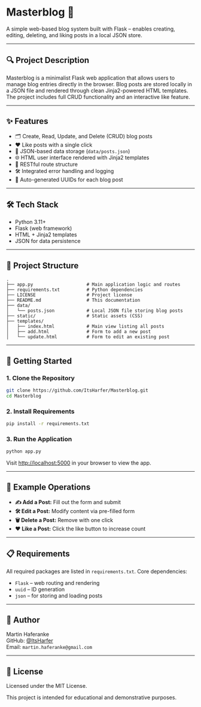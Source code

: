 # Masterblog 📝

A simple web-based blog system built with Flask – enables creating, editing, deleting, and liking posts in a local JSON store.

---

## 🔍 Project Description

Masterblog is a minimalist Flask web application that allows users to manage blog entries directly in the browser. Blog posts are stored locally in a JSON file and rendered through clean Jinja2-powered HTML templates. The project includes full CRUD functionality and an interactive like feature.

---

## ✨ Features

- 🗂 Create, Read, Update, and Delete (CRUD) blog posts
- ❤️ Like posts with a single click
- 📁 JSON-based data storage (`data/posts.json`)
- 🌐 HTML user interface rendered with Jinja2 templates
- 🧩 RESTful route structure
- 🛠️ Integrated error handling and logging
- 🔄 Auto-generated UUIDs for each blog post

---

## 🛠️ Tech Stack

- Python 3.11+
- Flask (web framework)
- HTML + Jinja2 templates
- JSON for data persistence

---

## 🧱 Project Structure

```
.
├── app.py                    # Main application logic and routes
├── requirements.txt          # Python dependencies
├── LICENSE                   # Project license
├── README.md                 # This documentation
├── data/
│   └── posts.json            # Local JSON file storing blog posts
├── static/                   # Static assets (CSS)
├── templates/
│   ├── index.html            # Main view listing all posts
│   ├── add.html              # Form to add a new post
│   └── update.html           # Form to edit an existing post
```

---

## 🚀 Getting Started

### 1. Clone the Repository

```bash
git clone https://github.com/ItsHarfer/Masterblog.git
cd Masterblog
```

### 2. Install Requirements

```bash
pip install -r requirements.txt
```

### 3. Run the Application

```bash
python app.py
```

Visit [http://localhost:5000](http://localhost:5000) in your browser to view the app.

---

## 🔧 Example Operations

- **✍️ Add a Post:** Fill out the form and submit
- **🛠 Edit a Post:** Modify content via pre-filled form
- **🗑 Delete a Post:** Remove with one click
- **❤️ Like a Post:** Click the like button to increase count

---

## 📋 Requirements

All required packages are listed in `requirements.txt`. Core dependencies:

- `Flask` – web routing and rendering
- `uuid` – ID generation
- `json` – for storing and loading posts

---

## 👤 Author

Martin Haferanke  
GitHub: [@ItsHarfer](https://github.com/ItsHarfer)  
Email: `martin.haferanke@gmail.com`

---

## 📄 License

Licensed under the MIT License.

This project is intended for educational and demonstrative purposes.